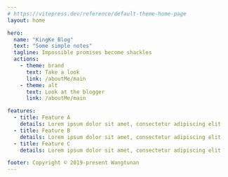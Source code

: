 ```yaml
---
# https://vitepress.dev/reference/default-theme-home-page
layout: home

hero:
  name: "KingKe Blog"
  text: "Some simple notes"
  tagline: Impossible promises become shackles
  actions:
    - theme: brand
      text: Take a look
      link: /aboutMe/main
    - theme: alt
      text: Look at the blogger
      link: /aboutMe/main

features:
  - title: Feature A
    details: Lorem ipsum dolor sit amet, consectetur adipiscing elit
  - title: Feature B
    details: Lorem ipsum dolor sit amet, consectetur adipiscing elit
  - title: Feature C
    details: Lorem ipsum dolor sit amet, consectetur adipiscing elit

footer: Copyright © 2019-present Wangtunan
---
```

